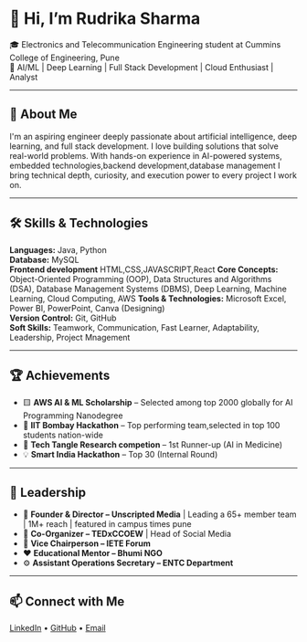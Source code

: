 # 👋 Hi, I’m Rudrika Sharma

🎓 Electronics and Telecommunication Engineering student at Cummins College of Engineering, Pune  
🤖 AI/ML | Deep Learning | Full Stack Development | Cloud Enthusiast | Analyst

---

## 🚀 About Me

I'm an aspiring  engineer deeply passionate about artificial intelligence, deep learning, and full stack development. I love building solutions that solve real-world problems.
With hands-on experience in AI-powered systems, embedded technologies,backend development,database management I bring technical depth, curiosity, and execution power to every project I work on.

---

## 🛠️ Skills & Technologies

**Languages:** Java, Python  
**Database:** MySQL  
**Frontend development** HTML,CSS,JAVASCRIPT,React
**Core Concepts:** Object-Oriented Programming (OOP), Data Structures and Algorithms (DSA), Database Management Systems (DBMS), Deep Learning, Machine Learning, Cloud Computing, AWS 
**Tools & Technologies:** Microsoft Excel, Power BI, PowerPoint, Canva (Designing)  
**Version Control:** Git, GitHub  
**Soft Skills:** Teamwork, Communication, Fast Learner, Adaptability, Leadership, Project Mnagement


---

## 🏆 Achievements

- 🟨 **AWS AI & ML Scholarship** – Selected among top 2000 globally for AI Programming Nanodegree  
- 🥉 **IIT Bombay Hackathon** – Top performing team,selected in top 100 students nation-wide
- 🥈 **Tech Tangle Research competion** – 1st Runner-up (AI in Medicine) 
- 💡 **Smart India Hackathon** – Top 30 (Internal Round)

---

## 👥 Leadership

- 🎥 **Founder & Director – Unscripted Media** | Leading a 65+ member team | 1M+ reach | featured in campus times pune
- 🎤 **Co-Organizer – TEDxCCOEW** | Head of Social Media  
- 📡 **Vice Chairperson – IETE Forum**  
- ❤️ **Educational Mentor – Bhumi NGO**  
- ⚙️ **Assistant Operations Secretary – ENTC Department**

---

## 📫 Connect with Me

[LinkedIn](https://www.linkedin.com/in/rudrika-sharma-514490271) • [GitHub](https://github.com/rudrikasharma15) • [Email](mailto:rudrikasharma1503@gmail.com)

